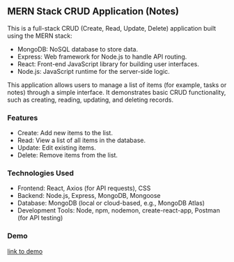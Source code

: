 ## MERN Stack CRUD Application (Notes)

This is a full-stack CRUD (Create, Read, Update, Delete) application built using the MERN stack:

- MongoDB: NoSQL database to store data.
- Express: Web framework for Node.js to handle API routing.
- React: Front-end JavaScript library for building user interfaces.
- Node.js: JavaScript runtime for the server-side logic.

This application allows users to manage a list of items (for example, tasks or notes) through a simple interface. It demonstrates basic CRUD functionality, such as creating, reading, updating, and deleting records.


### Features

- Create: Add new items to the list.
- Read: View a list of all items in the database.
- Update: Edit existing items.
- Delete: Remove items from the list.

### Technologies Used

- Frontend: React, Axios (for API requests), CSS
- Backend: Node.js, Express, MongoDB, Mongoose
- Database: MongoDB (local or cloud-based, e.g., MongoDB Atlas)
- Development Tools: Node, npm, nodemon, create-react-app, Postman (for API testing)

### Demo

[link to demo](https://crud-app-brown-xi.vercel.app/)

